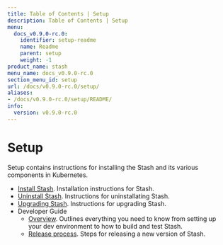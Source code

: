 ```yaml
---
title: Table of Contents | Setup
description: Table of Contents | Setup
menu:
  docs_v0.9.0-rc.0:
    identifier: setup-readme
    name: Readme
    parent: setup
    weight: -1
product_name: stash
menu_name: docs_v0.9.0-rc.0
section_menu_id: setup
url: /docs/v0.9.0-rc.0/setup/
aliases:
- /docs/v0.9.0-rc.0/setup/README/
info:
  version: v0.9.0-rc.0
---
```


# Setup

Setup contains instructions for installing the Stash and its various components in Kubernetes.

- [Install Stash](/docs/v0.9.0-rc.0/setup/install). Installation instructions for Stash.
- [Uninstall Stash](/docs/v0.9.0-rc.0/setup/uninstall). Instructions for uninstallating Stash.
- [Upgrading Stash](/docs/v0.9.0-rc.0/setup/upgrade). Instructions for upgrading Stash.
- Developer Guide
  - [Overview](/docs/v0.9.0-rc.0/setup/developer-guide/overview). Outlines everything you need to know from setting up your dev environment to how to build and test Stash.
  - [Release process](/docs/v0.9.0-rc.0/setup/developer-guide/release). Steps for releasing a new version of Stash.
